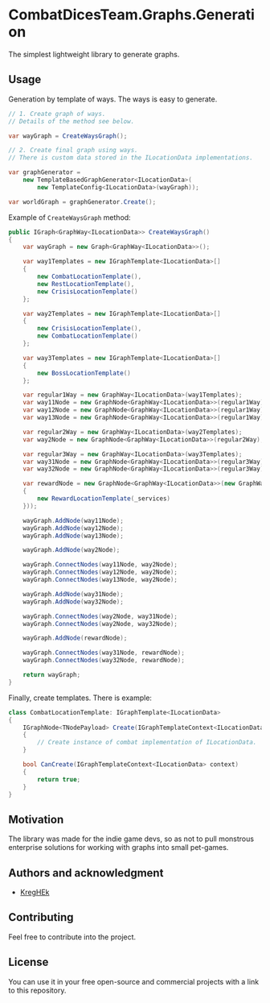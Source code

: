 # CombatDicesTeam.Graphs.Generation

The simplest lightweight library to generate graphs.

## Usage

Generation by template of ways. The ways is easy to generate.

```c#
// 1. Create graph of ways.
// Details of the method see below.

var wayGraph = CreateWaysGraph();

// 2. Create final graph using ways.
// There is custom data stored in the ILocationData implementations.

var graphGenerator =
	new TemplateBasedGraphGenerator<ILocationData>(
		new TemplateConfig<ILocationData>(wayGraph));

var worldGraph = graphGenerator.Create();
```

Example of `CreateWaysGraph` method:

```c#
public IGraph<GraphWay<ILocationData>> CreateWaysGraph()
{
    var wayGraph = new Graph<GraphWay<ILocationData>>();

	var way1Templates = new IGraphTemplate<ILocationData>[]
	{
		new CombatLocationTemplate(),
		new RestLocationTemplate(),
		new CrisisLocationTemplate()
	};

	var way2Templates = new IGraphTemplate<ILocationData>[]
	{
	    new CrisisLocationTemplate(),
		new CombatLocationTemplate()
	};

	var way3Templates = new IGraphTemplate<ILocationData>[]
	{
		new BossLocationTemplate()
	};

	var regular1Way = new GraphWay<ILocationData>(way1Templates);
	var way11Node = new GraphNode<GraphWay<ILocationData>>(regular1Way);
	var way12Node = new GraphNode<GraphWay<ILocationData>>(regular1Way);
	var way13Node = new GraphNode<GraphWay<ILocationData>>(regular1Way);

	var regular2Way = new GraphWay<ILocationData>(way2Templates);
	var way2Node = new GraphNode<GraphWay<ILocationData>>(regular2Way);

	var regular3Way = new GraphWay<ILocationData>(way3Templates);
	var way31Node = new GraphNode<GraphWay<ILocationData>>(regular3Way);
	var way32Node = new GraphNode<GraphWay<ILocationData>>(regular3Way);

	var rewardNode = new GraphNode<GraphWay<ILocationData>>(new GraphWay<ILocationData>(new[]
	{
		new RewardLocationTemplate(_services)
	}));

	wayGraph.AddNode(way11Node);
	wayGraph.AddNode(way12Node);
	wayGraph.AddNode(way13Node);

	wayGraph.AddNode(way2Node);

	wayGraph.ConnectNodes(way11Node, way2Node);
	wayGraph.ConnectNodes(way12Node, way2Node);
	wayGraph.ConnectNodes(way13Node, way2Node);

	wayGraph.AddNode(way31Node);
	wayGraph.AddNode(way32Node);

	wayGraph.ConnectNodes(way2Node, way31Node);
	wayGraph.ConnectNodes(way2Node, way32Node);

	wayGraph.AddNode(rewardNode);

	wayGraph.ConnectNodes(way31Node, rewardNode);
	wayGraph.ConnectNodes(way32Node, rewardNode);

	return wayGraph;
}
```

Finally, create templates. There is example:

```c#
class CombatLocationTemplate: IGraphTemplate<ILocationData>
{
    IGraphNode<TNodePayload> Create(IGraphTemplateContext<ILocationData> context)
	{
	    // Create instance of combat implementation of ILocationData.
	}

    bool CanCreate(IGraphTemplateContext<ILocationData> context)
	{
		return true;
	}
}
```

## Motivation

The library was made for the indie game devs, so as not to pull monstrous enterprise solutions for working with graphs into small pet-games.

## Authors and acknowledgment

*    [KregHEk](https://github.com/kreghek)

## Contributing

Feel free to contribute into the project.

## License

You can use it in your free open-source and commercial projects with a link to this repository.
